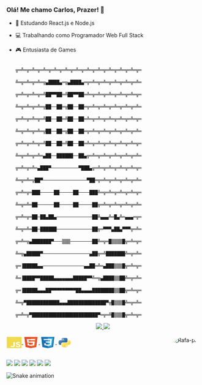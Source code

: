 ### Olá! Me chamo Carlos, Prazer! 👋

- 🌱 Estudando React.js e Node.js
- 💻 Trabalhando como Programador Web Full Stack
- 🎮 Entusiasta de Games


                                         ╦═╩═╦═╩═╦═╩═╦═╩═╦═╩═╦═╩═╦═╩═╦═╩═╦═╩═╦═╩═╦═╩═╦═
                                         ╩═╦═╩═╦═╩═╦▄████▄═╦▄████▄═╦═╩═╦═╩═╦═╩═╦═╩═╦═╩═ 
                                         ╦═╩═╦═╩═╦═╩██▀▀██═╩██▀▀██═╩═╦═╩═╦═╩═╦═╩═╦═╩═╦═ 
                                         ╩═╦═╩═╦═╩═╦██──██═╦██──██═╦═╩═╦═╩═╦═╩═╦═╩═╦═╩═ 
                                         ╦═╩═╦═╩═╦═╩██──██═╩██──██═╩═╦═╩═╦═╩═╦═╩═╦═╩═╦═ 
                                         ╩═╦═╩═╦═╩═╦██──██═╦██──██═╦═╩═╦═╩═╦═╩═╦═╩═╦═╩═ 
                                         ╦═╩═╦═╩═╦═╩██──██═╩██──██═╩═╦═╩═╦═╩═╦═╩═╦═╩═╦═ 
                                         ╩═╦═╩═╦═╩═▄██──██████──██▄╦═╩═╦═╩═╦═╩═╦═╩═╦═╩═ 
                                         ╦═╩═╦═╩═▄███▀──────────▀███▄╦═╩═╦═╩═╦═╩═╦═╩═╦═ 
                                         ╩═╦═╩═╦██▀────────────────▀██═╦═╩═╦═╩═╦═╩═╦═╩═ 
                                         ╦═╩═╦═███─────██─────██────███╩═╦═╩═╦═╩═╦═╩═╦═ 
                                         ╩═╦═╩═██──────██─────██─────██╦═╩═╦═╩═╦═╩═╦═╩═ 
                                         ╦═╩═╦═██─██▄██▄─────────────██╩▄▄▄╩═█▄╩═▄▄▄═╦═ 
                                         ╩═╦═╩═██─██████─────────────██╦═▀▀▀▄██▄▀▀▀╦═╩═ 
                                         ╦═╩═╦▄███████▀───▒▒▒────────██╩═╦═█▒▒▒▒█╦═╩═╦═ 
                                         ╩═╦▄█████▀─────────────────▄██╦═╩███████╩═╦═╩═ 
                                         ╦═▐█████▄▄───────────────▄▄██═╩═▄███▒▒▒█╦═╩═╦═ 
                                         ╩═▐████▀▀█████▄▄▄▄▄▄▄█████▀▀╩═╦▄████▒▒██╩═╦═╩═ 
                                         ╦═▐█████▄▄▄██▀▀▀▀▀▀▀▀▀██▄▄▄▄████████▒▒██╦═╩═╦═ 
                                         ╩═╦▀████████████▄▄▄██████████████▀╦█▒▒▒█╩═╦═╩═ 
                                         ╦═╩═╦▀████████████████████████▀═╦═╩█▒▒▒█╦═╩═╦═

<div align="center">
  <a href="https://github.com/CarlosEduardo00">
  <img height="180em" src="https://github-readme-stats.vercel.app/api?username=CarlosEduardo00&show_icons=true&theme=dark&include_all_commits=true&count_private=true"/>
  <img height="180em" src="https://github-readme-stats.vercel.app/api/top-langs/?username=CarlosEduardo00&layout=compact&langs_count=7&theme=dark"/>
</div>
  <div style="display: inline_block"><br>
  <img align="center" alt="Buiu-Js" height="30" width="40" src="https://raw.githubusercontent.com/devicons/devicon/master/icons/javascript/javascript-plain.svg">
  <img align="center" alt="Buiu-HTML" height="30" width="40" src="https://raw.githubusercontent.com/devicons/devicon/master/icons/html5/html5-original.svg">
  <img align="center" alt="Buiu-CSS" height="30" width="40" src="https://raw.githubusercontent.com/devicons/devicon/master/icons/css3/css3-original.svg">
  <img align="center" alt="Buiu-Python" height="30" width="40" src="https://raw.githubusercontent.com/devicons/devicon/master/icons/python/python-original.svg">
  <img align="right" alt="Rafa-pic" height="150" style="border-radius:50px;" src="https://cdn.discordapp.com/attachments/750514096696197250/962636469665689660/buiu_gif_saleiro.gif">
</div>
  
  ##
  
<div> 
  <a href="https://www.youtube.com/channel/UCYF3sregAil3V4dDkZ9EQ5g" target="_blank"><img src="https://img.shields.io/badge/YouTube-FF0000?style=for-the-badge&logo=youtube&logoColor=white" target="_blank"></a>
  <a href="https://www.instagram.com/buiux/" target="_blank"><img src="https://img.shields.io/badge/-Instagram-%23E4405F?style=for-the-badge&logo=instagram&logoColor=white" target="_blank"></a>
 	<a href="https://www.twitch.tv/buiux" target="_blank"><img src="https://img.shields.io/badge/Twitch-9146FF?style=for-the-badge&logo=twitch&logoColor=white" target="_blank"></a>
 <a href="https://discordapp.com/users/339222450497781760" target="_blank"><img src="https://img.shields.io/badge/Discord-7289DA?style=for-the-badge&logo=discord&logoColor=white" target="_blank"></a> 
  <a href = "mailto:carloscontato2000@hotmail.com.com"><img src="https://img.shields.io/badge/-Gmail-%23333?style=for-the-badge&logo=gmail&logoColor=white" target="_blank"></a>
  <a href="https://www.linkedin.com/in/carlos-eduardo-49620815b/" target="_blank"><img src="https://img.shields.io/badge/-LinkedIn-%230077B5?style=for-the-badge&logo=linkedin&logoColor=white" target="_blank"></a> 
  
 
  
  ![Snake animation](https://github.com/CarlosEduardo00/CarlosEduardo00/blob/output/github-contribution-grid-snake.svg)

